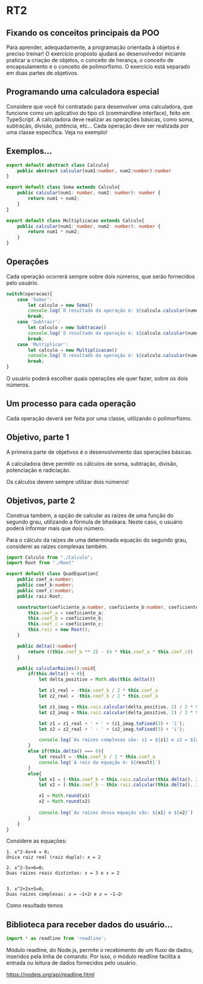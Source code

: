 # RT2

## Fixando os conceitos principais da POO


Para aprender, adequadamente, a programação orientada à objetos
é preciso treinar!
O exercício proposto ajudará ao desenvolvedor iniciante praticar a
criação de objetos, o conceito de herança, o conceito de
encapsulamento e o conceito de polimorfismo.
O exercício está separado em duas partes de objetivos.



## Programando uma calculadora especial
Considere que você foi contratado para desenvolver uma
calculadora, que funcione como um aplicativo do tipo cli (commandline interface), feito em TypeScript.
A calculadora deve realizar as operações básicas, como soma,
subtração, divisão, potência, etc...
Cada operação deve ser realizada por uma classe específica. Veja no exemplo!


## Exemplos...

```typescript
export default abstract class Calculo{
    public abstract calcular(num1:number, num2:number):number
}
```


```typescript
export default class Soma extends Calculo{
    public calcular(num1: number, num2: number): number {
        return num1 + num2;
    }
}
```

```typescript
export default class Multiplicacao extends Calculo{
    public calcular(num1: number, num2: number): number {
        return num1 * num2;
    }
}
```

## Operações

Cada operação ocorrerá sempre sobre dois números, que serão fornecidos pelo usuário.

```typescript
switch(operacao){
    case 'Somar':
        let calculo = new Soma()
        console.log(`O resultado da operação é: ${calculo.calcular(numero1, numero2)}\n`)
        break;
    case 'Subtrair':
        let calculo = new Subtracao()
        console.log(`O resultado da operação é: ${calculo.calcular(numero1, numero2)}\n`)
        break;
    case 'Multiplicar':
        let calculo = new Multiplicacao()
        console.log(`O resultado da operação é: ${calculo.calcular(numero1, numero2)}\n`)
        break;
}
```

O usuário poderá escolher quais operações ele quer fazer, sobre os dois números.

## Um processo para cada operação

Cada operação deverá ser feita por uma classe, utilizando o polimorfismo.


## Objetivo, parte 1

A primeira parte de objetivos é o desenvolvimento das operações básicas.

A calculadora deve permitir os cálculos de soma, subtração, divisão, potenciação e radiciação.

Os cálculos devem sempre utilizar dois números!

## Objetivos, parte 2

Construa também, a opção de calcular as raízes de uma função do segundo grau, utilizando a fórmula de bhaskara. Neste caso, o
usuário poderá informar mais que dois número.

Para o cálculo da raízes de uma determinada equação do segundo grau, considerei as raízes complexas também.

```typescript
import Calculo from "./Calculo";
import Root from "./Root"

export default class QuadEquation{
    public coef_a:number;
    public coef_b:number;
    public coef_c:number;
    public raiz:Root;

    constructor(coeficiente_a:number, coeficiente_b:number, coeficiente_c:number){
        this.coef_a = coeficiente_a;
        this.coef_b = coeficiente_b;
        this.coef_c = coeficiente_c;
        this.raiz = new Root();
    }

    public delta():number{
        return ((this.coef_b ** 2) - (4 * this.coef_a * this.coef_c))
    }

    public calcularRaizes():void{
        if(this.delta() < 0){
            let delta_positivo = Math.abs(this.delta())

            let z1_real = -this.coef_b / 2 * this.coef_a
            let z2_real = -this.coef_b / 2 * this.coef_a

            let z1_imag = this.raiz.calcular(delta_positivo, 2) / 2 * this.coef_a
            let z2_imag = this.raiz.calcular(delta_positivo, 2) / 2 * this.coef_a

            let z1 = z1_real + ' + ' + (z1_imag.toFixed(3) + 'i');
            let z2 = z2_real + ' - ' + (z2_imag.toFixed(3) + 'i');

            console.log(`As raízes complexas são: z1 = ${z1} e z2 = ${z2}`)
        }
        else if(this.delta() === 0){
            let result = -this.coef_b / 2 * this.coef_a
            console.log(`A raíz da equação é: ${result}`)
        }
        else{
            let x1 = (-this.coef_b + this.raiz.calcular(this.delta(), 2)) / 2 * this.coef_a
            let x2 = (-this.coef_b - this.raiz.calcular(this.delta(), 2)) / 2 * this.coef_a

            x1 = Math.round(x1)
            x2 = Math.round(x2)
        
            console.log(`As raízes dessa equação são: ${x1} e ${x2}`)
        }
    }
}
```
Considere as equações:

    1. x^2-4x+4 = 0;
    Única raiz real (raiz dupla): 𝑥 = 2

    2. x^2-5x+6=0;
    Duas raízes reais distintas: 𝑥 = 3 e 𝑥 = 2


    3. x^2+2x+5=0;
    Duas raízes complexas: 𝑥 = −1+2𝑖 e 𝑥 = −1−2𝑖


Como resultado temos

## Biblioteca para receber dados do usuário...

```typescript
import * as readline from 'readline';
```


Módulo readline, do Node.js, permite o recebimento de um fluxo de dados, inseridos pela linha de comando. Por isso, o módulo readline
facilita a entrada ou leitura de dados fornecidos pelo usuário. <br>


https://nodejs.org/api/readline.html
